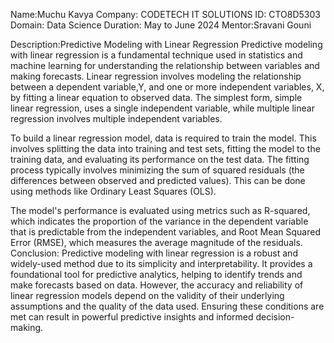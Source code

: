 Name:Muchu Kavya
Company: CODETECH IT SOLUTIONS
ID: CTO8D5303
Domain: Data Science
Duration: May to June 2024
Mentor:Sravani Gouni


Description:Predictive Modeling with Linear Regression Predictive modeling with linear regression is a fundamental technique used in statistics and machine learning for understanding the relationship between variables and making forecasts. Linear regression involves modeling the relationship between a dependent variable,Y, and one or more independent variables, X, by fitting a linear equation to observed data. The simplest form, simple linear regression, uses a single independent variable, while multiple linear regression involves multiple independent variables.

To build a linear regression model, data is required to train the model. This involves splitting the data into training and test sets, fitting the model to the training data, and evaluating its performance on the test data. The fitting process typically involves minimizing the sum of squared residuals (the differences between observed and predicted values). This can be done using methods like Ordinary Least Squares (OLS).

The model's performance is evaluated using metrics such as R-squared, which indicates the proportion of the variance in the dependent variable that is predictable from the independent variables, and Root Mean Squared Error (RMSE), which measures the average magnitude of the residuals.
Conclusion: Predictive modeling with linear regression is a robust and widely-used method due to its simplicity and interpretability. It provides a foundational tool for predictive analytics, helping to identify trends and make forecasts based on data. However, the accuracy and reliability of linear regression models depend on the validity of their underlying assumptions and the quality of the data used. Ensuring these conditions are met can result in powerful predictive insights and informed decision-making.
